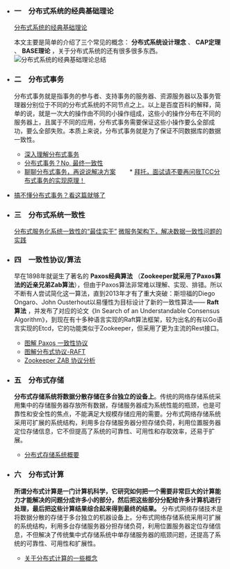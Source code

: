   - ### 一　分布式系统的经典基础理论
  
    [分布式系统的经典基础理论](https://blog.csdn.net/qq_34337272/article/details/80444032)

     本文主要是简单的介绍了三个常见的概念： **分布式系统设计理念** 、 **CAP定理** 、 **BASE理论** ，关于分布式系统的还有很多很多东西。
   ![分布式系统的经典基础理论总结](https://user-gold-cdn.xitu.io/2018/5/24/1639234237ec9805?w=791&h=466&f=png&s=55908)

  - ### 二　分布式事务
    分布式事务就是指事务的参与者、支持事务的服务器、资源服务器以及事务管理器分别位于不同的分布式系统的不同节点之上。以上是百度百科的解释，简单的说，就是一次大的操作由不同的小操作组成，这些小的操作分布在不同的服务器上，且属于不同的应用，分布式事务需要保证这些小操作要么全部成功，要么全部失败。本质上来说，分布式事务就是为了保证不同数据库的数据一致性。
    * [深入理解分布式事务](http://www.codeceo.com/article/distributed-transaction.html)
    * [分布式事务？No, 最终一致性](https://zhuanlan.zhihu.com/p/25933039)
    * [聊聊分布式事务，再说说解决方案](https://www.cnblogs.com/savorboard/p/distributed-system-transaction-consistency.html)
　　* [拜托，面试请不要再问我TCC分布式事务的实现原理！](https://mp.weixin.qq.com/s/cYDDqUNVlstvyiyBeu-GCg)
   * [搞不懂分布式事务？看这篇就够了](https://mp.weixin.qq.com/s/h1K-tjlsg5vggE4awF9Dsg)
  - ### 三　分布式系统一致性
    [分布式服务化系统一致性的“最佳实干”](https://www.jianshu.com/p/1156151e20c8)
    [微服务架构下，解决数据一致性问题的实践](https://mp.weixin.qq.com/s/sxWuetL965WgF-ZORM3aQw)
    
   - ### 四　一致性协议/算法
     早在1898年就诞生了著名的 **Paxos经典算法** （**Zookeeper就采用了Paxos算法的近亲兄弟Zab算法**），但由于Paxos算法非常难以理解、实现、排错。所以不断有人尝试简化这一算法，直到2013年才有了重大突破：斯坦福的Diego Ongaro、John Ousterhout以易懂性为目标设计了新的一致性算法—— **Raft算法** ，并发布了对应的论文《In Search of an Understandable Consensus Algorithm》，到现在有十多种语言实现的Raft算法框架，较为出名的有以Go语言实现的Etcd，它的功能类似于Zookeeper，但采用了更为主流的Rest接口。
     * [图解 Paxos 一致性协议](http://blog.xiaohansong.com/2016/09/30/Paxos/)
     *  [图解分布式协议-RAFT](http://ifeve.com/raft/)
     *  [Zookeeper ZAB 协议分析](http://blog.xiaohansong.com/2016/08/25/zab/)

- ### 五　分布式存储

  **分布式存储系统将数据分散存储在多台独立的设备上**。传统的网络存储系统采用集中的存储服务器存放所有数据，存储服务器成为系统性能的瓶颈，也是可靠性和安全性的焦点，不能满足大规模存储应用的需要。分布式网络存储系统采用可扩展的系统结构，利用多台存储服务器分担存储负荷，利用位置服务器定位存储信息，它不但提高了系统的可靠性、可用性和存取效率，还易于扩展。 
  
   * [分布式存储系统概要](http://witchiman.top/2017/05/05/distributed-system/)
   
- ### 六　分布式计算

  **所谓分布式计算是一门计算机科学，它研究如何把一个需要非常巨大的计算能力才能解决的问题分成许多小的部分，然后把这些部分分配给许多计算机进行处理，最后把这些计算结果综合起来得到最终的结果。**
  分布式网络存储技术是将数据分散的存储于多台独立的机器设备上。分布式网络存储系统采用可扩展的系统结构，利用多台存储服务器分担存储负荷，利用位置服务器定位存储信息，不但解决了传统集中式存储系统中单存储服务器的瓶颈问题，还提高了系统的可靠性、可用性和扩展性。
  
  * [关于分布式计算的一些概念](https://blog.csdn.net/qq_34337272/article/details/80549020)
  
  
